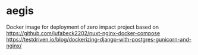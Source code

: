 # aegis

Docker image for deployment of zero impact project
based on https://github.com/jufabeck2202/nuxt-nginx-docker-compose
https://testdriven.io/blog/dockerizing-django-with-postgres-gunicorn-and-nginx/
